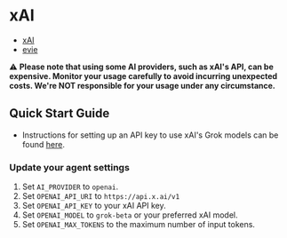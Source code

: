 # xAI

- [xAI](https://docs.x.ai/docs)
- [evie](https://github.com/miklicfranc29/evie)

⚠️ **Please note that using some AI providers, such as xAI's API, can be expensive. Monitor your usage carefully to avoid incurring unexpected costs. We're NOT responsible for your usage under any circumstance.**

## Quick Start Guide

- Instructions for setting up an API key to use xAI's Grok models can be found [here](https://docs.x.ai/docs#getting-started).

### Update your agent settings

1. Set `AI_PROVIDER` to `openai`.
2. Set `OPENAI_API_URI` to `https://api.x.ai/v1`
3. Set `OPENAI_API_KEY` to your xAI API key.
4. Set `OPENAI_MODEL` to `grok-beta` or your preferred xAI model.
5. Set `OPENAI_MAX_TOKENS` to the maximum number of input tokens.

